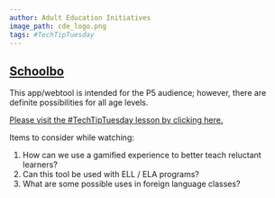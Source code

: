 ```yaml
---
author: Adult Education Initiatives
image_path: cde_logo.png
tags: #TechTipTuesday
---
```

## [Schoolbo](http://skoolbo.com/)

This app/webtool is intended for the P5 audience; however, there are definite possibilities for all age levels.

[Please visit the #TechTipTuesday lesson by clicking here.](https://www.zaption.com/lessons/568298366caaadea665ac267)

Items to consider while watching:

  1.  How can we use a gamified experience to better teach reluctant learners?
  2.  Can this tool be used with ELL / ELA programs?
  3.  What are some possible uses in foreign language classes?   